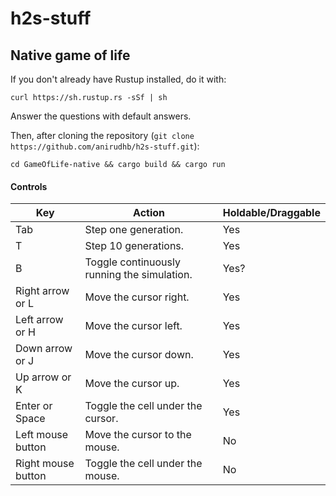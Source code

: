 # h2s-stuff

## Native game of life
If you don't already have Rustup installed, do it with:
```
curl https://sh.rustup.rs -sSf | sh
```
Answer the questions with default answers.

Then, after cloning the repository (`git clone https://github.com/anirudhb/h2s-stuff.git`):
```
cd GameOfLife-native && cargo build && cargo run
```

#### Controls
Key | Action | Holdable/Draggable
----|--------|-------------------
Tab | Step one generation. | Yes
 T  | Step 10 generations. | Yes
 B  | Toggle continuously running the simulation. | Yes?
Right arrow or L | Move the cursor right. | Yes
Left arrow or H | Move the cursor left. | Yes
Down arrow or J | Move the cursor down. | Yes
Up arrow or K | Move the cursor up. | Yes
Enter or Space | Toggle the cell under the cursor. | Yes
Left mouse button | Move the cursor to the mouse. | No
Right mouse button | Toggle the cell under the mouse. | No
